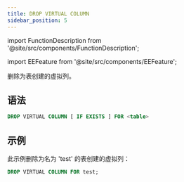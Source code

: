```yaml
---
title: DROP VIRTUAL COLUMN
sidebar_position: 5
---
```


import FunctionDescription from '@site/src/components/FunctionDescription';

<FunctionDescription description="引入或更新: v1.2.271"/>

import EEFeature from '@site/src/components/EEFeature';

<EEFeature featureName='VIRTUAL COLUMN'/>

删除为表创建的虚拟列。

## 语法

```sql
DROP VIRTUAL COLUMN [ IF EXISTS ] FOR <table>
```

## 示例

此示例删除为名为 'test' 的表创建的虚拟列：

```sql
DROP VIRTUAL COLUMN FOR test;
```